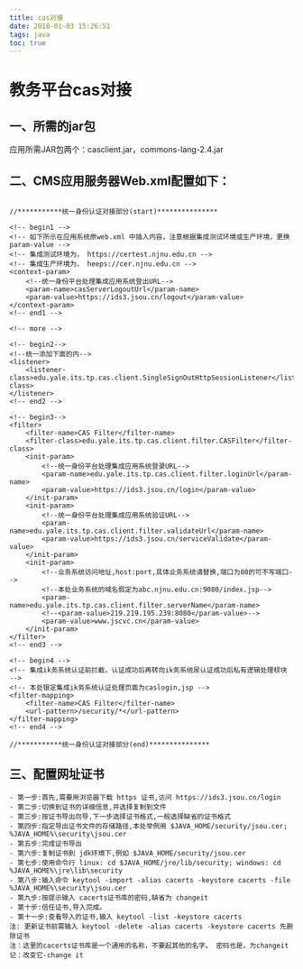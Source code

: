 ```yaml
---
title: cas对接
date: 2018-01-03 15:26:51
tags: java
toc: true
---
```


# 教务平台cas对接

## 一、所需的jar包

应用所需JAR包两个：casclient.jar，commons-lang-2.4.jar

## 二、CMS应用服务器Web.xml配置如下：

```

//***********统一身份认证对接部分(start)***************

<!-- begin1 -->
<!-- 如下所示在应用系统原web.xml 中插入内容，注意根据集成测试环境或生产环境，更换param-value -->
<!-- 集成测试环境为， https://certest.njnu.edu.cn -->
<!-- 集成生产环境为， heeps://cer.njnu.edu.cn -->
<context-param>
    <!--统一身份平台处理集成应用系统登出URL-->
    <param-name>casServerLogoutUrl</param-name>
    <param-value>https://ids3.jsou.cn/logout</param-value>
</context-param>
<!-- end1 -->

<!-- more -->

<!-- begin2-->
<!--统一添加下面的内-->
<listener>
    <listener-class>edu.yale.its.tp.cas.client.SingleSignOutHttpSessionListener</listener-class>
</listener>     
<!-- end2 -->

<!-- begin3-->
<filter>
    <filter-name>CAS Filter</filter-name>
    <filter-class>edu.yale.its.tp.cas.client.filter.CASFilter</filter-class>
    <init-param>
        <!--统一身份平台处理集成应用系统登录URL-->
        <param-name>edu.yale.its.tp.cas.client.filter.loginUrl</param-name>
        <param-value>https://ids3.jsou.cn/login</param-value>
    </init-param>
    <init-param>
        <!--统一身份平台处理集成应用系统验证URL-->
        <param-name>edu.yale.its.tp.cas.client.filter.validateUrl</param-name>
        <param-value>https://ids3.jsou.cn/serviceValidate</param-value>
    </init-param>
    <init-param>
        <!--业务系统访问地址,host:port,具体业务系统请替换,端口为80的可不写端口-->
        <!--本处业务系统的域名假定为abc.njnu.edu.cn:9080/index.jsp-->
        <param-name>edu.yale.its.tp.cas.client.filter.serverName</param-name>
        <!--<param-value>219.219.195.239:8080</param-value>-->
        <param-value>www.jscvc.cn</param-value>
    </init-param>
</filter>
<!-- end3 -->

<!-- begin4 -->
<!-- 集成ik务系统认证前拦截，认证成功后再转向ik务系统尿认证成功后私有逻辑处理棂块 -->
<!-- 本处银定集成ik务系统认证处理页面为caslogin,jsp -->
<filter-mapping>
    <filter-name>CAS Filter</filter-name>
    <url-pattern>/security/*</url-pattern>
</filter-mapping>
<!-- end4 -->

//***********统一身份认证对接部分(end)***************

```

## 三、配置网址证书

    - 第一步:首先,需要用浏览器下载 https 证书,访问 https://ids3.jsou.cn/login 
    - 第二步:切换到证书的详细信息,并选择复制到文件 
    - 第三步:按证书导出向导,下一步选择证书格式,一般选择缺省的证书格式 
    - 第四步:指定导出证书文件的存储路径,本处举例用 $JAVA_HOME/security/jsou.cer; %JAVA_HOME%\security\jsou.cer
    - 第五步:完成证书导出 
    - 第六步:复制证书到 jdk环境下,例如 $JAVA_HOME/security/jsou.cer
    - 第七步:使用命令行 linux: cd $JAVA_HOME/jre/lib/security; windows: cd %JAVA_HOME%\jre\lib\security
    - 第八步:输入命令 keytool -import -alias cacerts -keystore cacerts -file %JAVA_HOME%\security\jsou.cer
    - 第九步:按提示输入 cacerts证书库的密码,缺省为 changeit
    - 第十步:信任证书,导入完成。 
    - 第十一步:查看导入的证书,输入 keytool -list -keystore cacerts
    注: 更新证书前需输入 keytool -delete -alias cacerts -keystore cacerts 先删除证书 
    注：这里的cacerts证书库是一个通用的名称，不要起其他的名字。 密码也是，为changeit 记：改变它-change it
